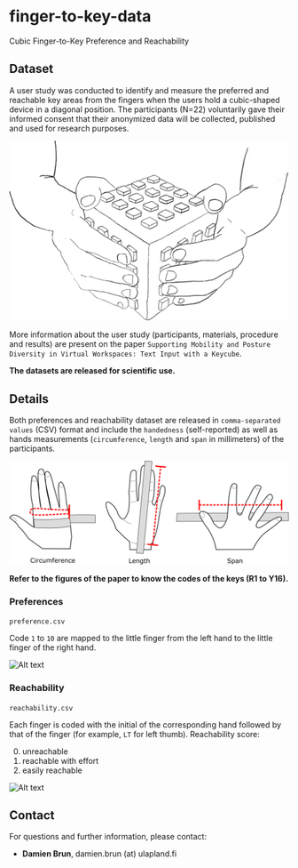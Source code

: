# finger-to-key-data
Cubic Finger-to-Key Preference and Reachability

## Dataset
A user study was conducted to identify and measure the preferred and reachable key areas from the fingers when the users hold a cubic-shaped device in a diagonal position. The participants (N=22) voluntarily gave their informed consent that their anonymized data will be collected, published and used for research purposes.

![Alt text](img/position_diagonal.jpg?raw=true "Hand measurement process")

More information about the user study (participants, materials, procedure and results) are present on the paper `Supporting Mobility and Posture Diversity in Virtual Workspaces: Text Input with a Keycube`.

**The datasets are released for scientific use.**

## Details
Both preferences and reachability dataset are released in `comma-separated values` (CSV) format and include the `handedness` (self-reported) as well as hands measurements (`circumference`, `length` and `span` in millimeters) of the participants.

![Alt text](img/hand_measurement.png?raw=true "Hand measurement process")

**Refer to the figures of the paper to know the codes of the keys (R1 to Y16).**

### Preferences
```preference.csv```

Code `1` to `10` are mapped to the little finger from the left hand to the little finger of the right hand.

![Alt text](img/finger_preference_code.png?raw=true "Finger preference code")

### Reachability
```reachability.csv```

Each finger is coded with the initial of the corresponding hand followed by that of the finger (for example, `LT` for left thumb).
Reachability score:

0. unreachable
1. reachable with effort
2. easily reachable

![Alt text](img/finger_reachability_code.png?raw=true "Finger reachability code")

## Contact
For questions and further information, please contact:

- **Damien Brun**, 
damien.brun (at) ulapland.fi
